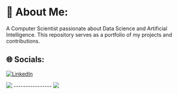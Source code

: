 # 💫 About Me:
A Computer Scientist passionate about Data Science and Artificial Intelligence. This repository serves as a portfolio of my projects and contributions.<br>


## 🌐 Socials:
[![LinkedIn](https://img.shields.io/badge/LinkedIn-%230077B5.svg?logo=linkedin&logoColor=white)](https://linkedin.com/in/amirkiarafiei) 

![](https://github-readme-stats.vercel.app/api/top-langs/?username=Amirkia1998&theme=monokai&hide_border=false&include_all_commits=false&count_private=false&layout=compact) ---------------- ![](https://quotes-github-readme.vercel.app/api?type=vertical&theme=monokai)

